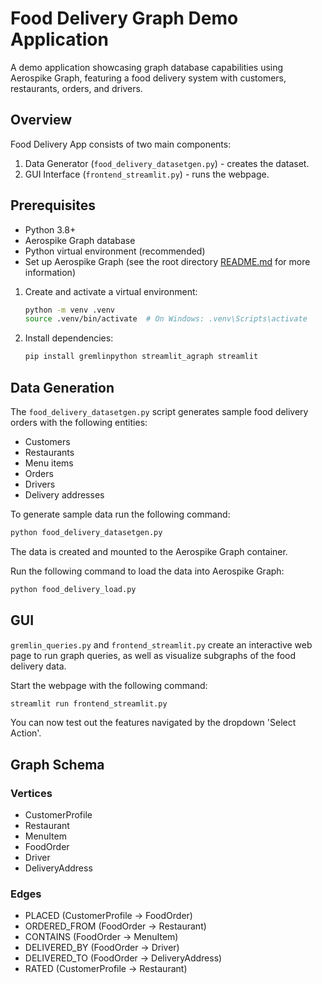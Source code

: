# Food Delivery Graph Demo Application

A demo application showcasing graph database capabilities using Aerospike Graph, featuring a food delivery system with
customers, restaurants, orders, and drivers.

## Overview

Food Delivery App consists of two main components:

1. Data Generator (`food_delivery_datasetgen.py`) - creates the dataset.
2. GUI Interface (`frontend_streamlit.py`) - runs the webpage.

## Prerequisites

- Python 3.8+
- Aerospike Graph database
- Python virtual environment (recommended)
- Set up Aerospike Graph (see the root directory [README.md](../../README.md) for more information)


1. Create and activate a virtual environment:

   ```bash
   python -m venv .venv
   source .venv/bin/activate  # On Windows: .venv\Scripts\activate
   ```

2. Install dependencies:

   ```bash
   pip install gremlinpython streamlit_agraph streamlit
   ```

## Data Generation

The `food_delivery_datasetgen.py` script generates sample food delivery orders with the following entities:

- Customers
- Restaurants
- Menu items
- Orders
- Drivers
- Delivery addresses

To generate sample data run the following command:

```bash
python food_delivery_datasetgen.py
```

The data is created and mounted to the Aerospike Graph container.

Run the following command to load the data into Aerospike Graph:

```bash
python food_delivery_load.py
```

## GUI

`gremlin_queries.py` and `frontend_streamlit.py` create an interactive web page
to run graph queries, as well as visualize subgraphs of the food delivery data.

Start the webpage with the following command:

```bash
streamlit run frontend_streamlit.py
```

You can now test out the features navigated by the dropdown 'Select Action'.

## Graph Schema

### Vertices

- CustomerProfile
- Restaurant
- MenuItem
- FoodOrder
- Driver
- DeliveryAddress

### Edges

- PLACED (CustomerProfile → FoodOrder)
- ORDERED_FROM (FoodOrder → Restaurant)
- CONTAINS (FoodOrder → MenuItem)
- DELIVERED_BY (FoodOrder → Driver)
- DELIVERED_TO (FoodOrder → DeliveryAddress)
- RATED (CustomerProfile → Restaurant)

